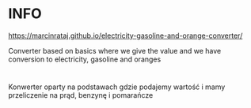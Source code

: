 # INFO

https://marcinrataj.github.io/electricity-gasoline-and-orange-converter/

Converter based on basics where we give the value and we have conversion to electricity, gasoline and oranges
#
Konwerter oparty na podstawach gdzie podajemy wartość i mamy przeliczenie na prąd, benzynę i pomarańcze
